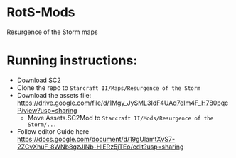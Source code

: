 # RotS-Mods
Resurgence of the Storm maps

# Running instructions:
* Download SC2
* Clone the repo to `Starcraft II/Maps/Resurgence of the Storm`
* Download the assets file: https://drive.google.com/file/d/1Mgy_JySML3IdF4UAq7eIm4F_H780pqcP/view?usp=sharing
  * Move Assets.SC2Mod to `Starcraft II/Mods/Resurgence of the Storm/...`
* Follow editor Guide here https://docs.google.com/document/d/19gUlamtXvS7-2ZCvXhuF_8WNb8gzJlNb-HlERz5jTEo/edit?usp=sharing
